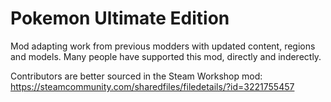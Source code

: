 # Pokemon Ultimate Edition
Mod adapting work from previous modders with updated content, regions and models. Many people have supported this mod, directly and inderectly.

Contributors are better sourced in the Steam Workshop mod: https://steamcommunity.com/sharedfiles/filedetails/?id=3221755457

